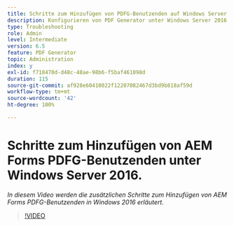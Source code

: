 ```yaml
---
title: Schritte zum Hinzufügen von PDFG-Benutzenden auf Windows Server 2016
description: Konfigurieren von PDF Generator unter Windows Server 2016
type: Troubleshooting
role: Admin
level: Intermediate
version: 6.5
feature: PDF Generator
topic: Administration
index: y
exl-id: f718470d-d48c-48ae-98b6-f5baf461098d
duration: 115
source-git-commit: af928e60410022f12207082467d3bd9b818af59d
workflow-type: tm+mt
source-wordcount: '42'
ht-degree: 100%

---
```


# Schritte zum Hinzufügen von AEM Forms PDFG-Benutzenden unter Windows Server 2016.

*In diesem Video werden die zusätzlichen Schritte zum Hinzufügen von AEM Forms PDFG-Benutzenden in Windows 2016 erläutert.*

>[!VIDEO](https://video.tv.adobe.com/v/335479?quality=12&learn=on)
